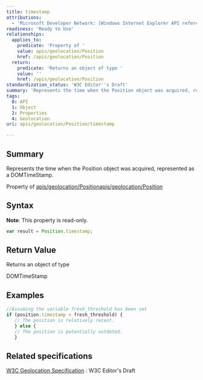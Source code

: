 ```yaml
---
title: timestamp
attributions:
  - 'Microsoft Developer Network: [Windows Internet Explorer API reference Article](http://msdn.microsoft.com/en-us/library/ie/hh828809%28v=vs.85%29.aspx)'
readiness: 'Ready to Use'
relationships:
  applies_to:
    predicate: 'Property of '
    value: apis/geolocation/Position
    href: /apis/geolocation/Position
  return:
    predicate: 'Returns an object of type '
    value: ''
    href: /apis/geolocation/Position
standardization_status: 'W3C Editor''s Draft'
summary: 'Represents the time when the Position object was acquired, represented as a DOMTimeStamp.'
tags:
  0: API
  1: Object
  2: Properties
  4: Geolocation
uri: apis/geolocation/Position/timestamp

---
```

## Summary

Represents the time when the Position object was acquired, represented as a DOMTimeStamp.

Property of [apis/geolocation/Position](/apis/geolocation/Position)[apis/geolocation/Position](/apis/geolocation/Position)

## Syntax

**Note**: This property is read-only.

``` js
var result = Position.timestamp;
```

## Return Value

Returns an object of type

DOMTimeStamp

## Examples

``` js
//Assuming the variable fresh_threshold has been set
if (position.timestamp < fresh_threshold) {
   // The position is relatively recent.
   } else {
   // The position is potentially outdated.
   }
```

## Related specifications

[W3C Geolocation Specification](http://dev.w3.org/geo/api/spec-source.html)
:   W3C Editor's Draft
